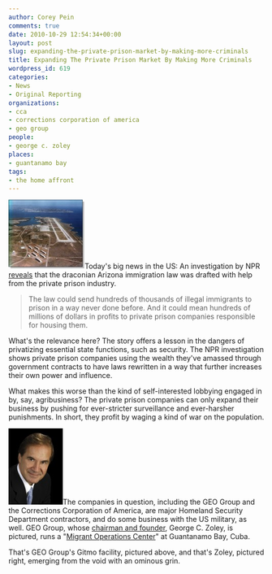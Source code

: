 ```yaml
---
author: Corey Pein
comments: true
date: 2010-10-29 12:54:34+00:00
layout: post
slug: expanding-the-private-prison-market-by-making-more-criminals
title: Expanding The Private Prison Market By Making More Criminals
wordpress_id: 619
categories:
- News
- Original Reporting
organizations:
- cca
- corrections corporation of america
- geo group
people:
- george c. zoley
places:
- guantanamo bay
tags:
- the home affront
---
```


![](/images/2010/10/GEO-Group-GTMO-migrant-operations-center-150x136.jpg)Today's big news in the US: An investigation by NPR [reveals](http://www.npr.org/templates/story/story.php?storyId=130833741) that the draconian Arizona immigration law was drafted with help from the private prison industry.


> The law could send hundreds of thousands of illegal immigrants to prison in a way never done before. And it could mean hundreds of millions of dollars in profits to private prison companies responsible for housing them.


What's the relevance here? The story offers a lesson in the dangers of privatizing essential state functions, such as security. The NPR investigation shows private prison companies using the wealth they've amassed through government contracts to have laws rewritten in a way that further increases their own power and influence.

What makes this worse than the kind of self-interested lobbying engaged in by, say, agribusiness? The private prison companies can only expand their business by pushing for ever-stricter surveillance and ever-harsher punishments. In short, they profit by waging a kind of war on the population.

<!-- more -->

![](/images/2010/10/George-Zoley-geo-group-107x150.jpg)The companies in question, including the GEO Group and the Corrections Corporation of America, are major Homeland Security Department contractors, and do some business with the US military, as well. GEO Group, whose [chairman and founder](http://www.thegeogroupinc.com/InfoforMedia.asp), George C. Zoley, is pictured, runs a "[Migrant Operations Center](http://www.thegeogroupinc.com/facility.asp?fid=84)" at Guantanamo Bay, Cuba.

That's GEO Group's Gitmo facility, pictured above, and that's Zoley, pictured right, emerging from the void with an ominous grin.

